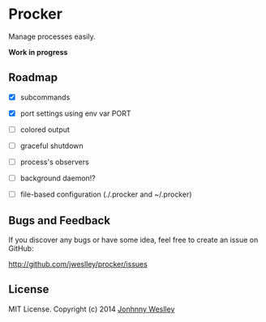 # Procker

Manage processes easily.

**Work in progress**

## Roadmap

- [x] subcommands
- [x] port settings using env var PORT
- [ ] colored output
- [ ] graceful shutdown
- [ ] process's observers
- [ ] background daemon!?
- [ ] file-based configuration (./.procker and ~/.procker)


## Bugs and Feedback

If you discover any bugs or have some idea, feel free to create an issue on GitHub:

http://github.com/jweslley/procker/issues


## License

MIT License. Copyright (c) 2014 [Jonhnny Weslley](<http://www.jonhnnyweslley.net>)
